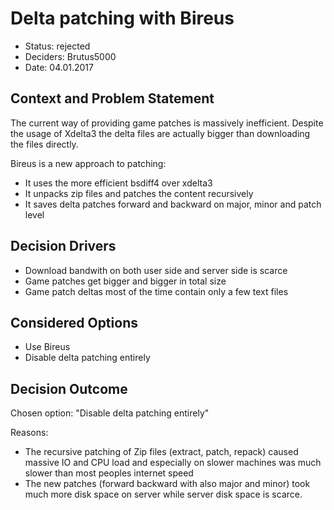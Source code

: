 # Delta patching with Bireus

* Status: rejected
* Deciders: Brutus5000
* Date: 04.01.2017

## Context and Problem Statement

The current way of providing game patches is massively inefficient. Despite the usage of Xdelta3 the delta files are actually bigger than downloading the files directly. 

Bireus is a new approach to patching:
* It uses the more efficient bsdiff4 over xdelta3
* It unpacks zip files and patches the content recursively
* It saves delta patches forward and backward on major, minor and patch level

## Decision Drivers <!-- optional -->

* Download bandwith on both user side and server side is scarce
* Game patches get bigger and bigger in total size
* Game patch deltas most of the time contain only a few text files

## Considered Options

* Use Bireus
* Disable delta patching entirely

## Decision Outcome

Chosen option: "Disable delta patching entirely"

Reasons:

* The recursive patching of Zip files (extract, patch, repack) caused massive IO and CPU load and especially on slower machines was much slower than most peoples internet speed
* The new patches (forward backward with also major and minor) took much more disk space on server while server disk space is scarce.
